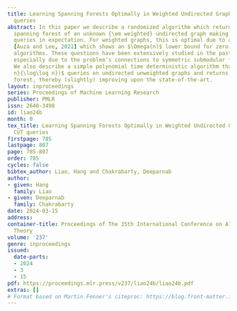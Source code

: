 ```yaml
---
title: Learning Spanning Forests Optimally in Weighted Undirected Graphs with CUT
  queries
abstract: In this paper we describe a randomized algorithm which returns a maximal
  spanning forest of an unknown {\em weighted} undirected graph making  $O(n)$ $\mathsf{CUT}$
  queries in expectation. For weighted graphs, this is optimal due to a result in
  [Auza and Lee, 2021] which shows an $\Omega(n)$ lower bound for zero-error randomized
  algorithms. These questions have been extensively studied in the past few years,
  especially due to the problem’s connections to symmetric submodular function minimization.
  We also describe a simple polynomial time deterministic algorithm that makes $O(\frac{n\log
  n}{\log\log n})$ queries on undirected unweighted graphs and returns a maximal spanning
  forest, thereby (slightly) improving upon the state-of-the-art.
layout: inproceedings
series: Proceedings of Machine Learning Research
publisher: PMLR
issn: 2640-3498
id: liao24b
month: 0
tex_title: Learning Spanning Forests Optimally in Weighted Undirected Graphs with
  CUT queries
firstpage: 785
lastpage: 807
page: 785-807
order: 785
cycles: false
bibtex_author: Liao, Hang and Chakrabarty, Deeparnab
author:
- given: Hang
  family: Liao
- given: Deeparnab
  family: Chakrabarty
date: 2024-03-15
address:
container-title: Proceedings of The 35th International Conference on Algorithmic Learning
  Theory
volume: '237'
genre: inproceedings
issued:
  date-parts:
  - 2024
  - 3
  - 15
pdf: https://proceedings.mlr.press/v237/liao24b/liao24b.pdf
extras: []
# Format based on Martin Fenner's citeproc: https://blog.front-matter.io/posts/citeproc-yaml-for-bibliographies/
---
```


